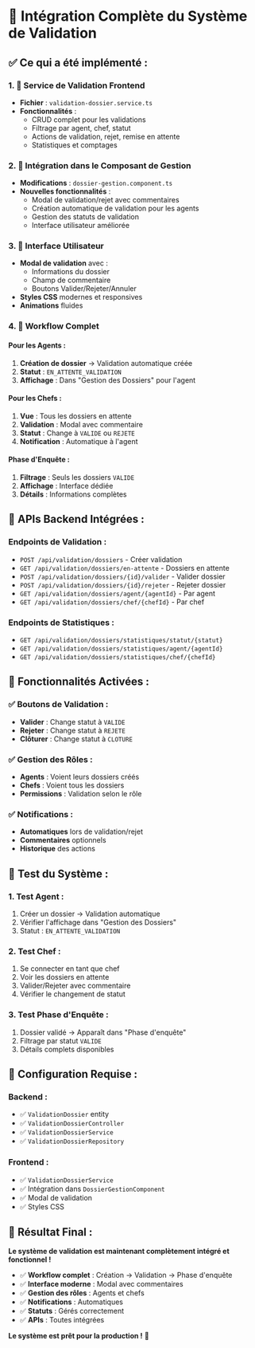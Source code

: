 # 🔄 **Intégration Complète du Système de Validation**

## ✅ **Ce qui a été implémenté :**

### **1. 🎯 Service de Validation Frontend**
- **Fichier** : `validation-dossier.service.ts`
- **Fonctionnalités** :
  - CRUD complet pour les validations
  - Filtrage par agent, chef, statut
  - Actions de validation, rejet, remise en attente
  - Statistiques et comptages

### **2. 🔧 Intégration dans le Composant de Gestion**
- **Modifications** : `dossier-gestion.component.ts`
- **Nouvelles fonctionnalités** :
  - Modal de validation/rejet avec commentaires
  - Création automatique de validation pour les agents
  - Gestion des statuts de validation
  - Interface utilisateur améliorée

### **3. 🎨 Interface Utilisateur**
- **Modal de validation** avec :
  - Informations du dossier
  - Champ de commentaire
  - Boutons Valider/Rejeter/Annuler
- **Styles CSS** modernes et responsives
- **Animations** fluides

### **4. 🔄 Workflow Complet**

#### **Pour les Agents :**
1. **Création de dossier** → Validation automatique créée
2. **Statut** : `EN_ATTENTE_VALIDATION`
3. **Affichage** : Dans "Gestion des Dossiers" pour l'agent

#### **Pour les Chefs :**
1. **Vue** : Tous les dossiers en attente
2. **Validation** : Modal avec commentaire
3. **Statut** : Change à `VALIDE` ou `REJETE`
4. **Notification** : Automatique à l'agent

#### **Phase d'Enquête :**
1. **Filtrage** : Seuls les dossiers `VALIDE`
2. **Affichage** : Interface dédiée
3. **Détails** : Informations complètes

## 🚀 **APIs Backend Intégrées :**

### **Endpoints de Validation :**
- `POST /api/validation/dossiers` - Créer validation
- `GET /api/validation/dossiers/en-attente` - Dossiers en attente
- `POST /api/validation/dossiers/{id}/valider` - Valider dossier
- `POST /api/validation/dossiers/{id}/rejeter` - Rejeter dossier
- `GET /api/validation/dossiers/agent/{agentId}` - Par agent
- `GET /api/validation/dossiers/chef/{chefId}` - Par chef

### **Endpoints de Statistiques :**
- `GET /api/validation/dossiers/statistiques/statut/{statut}`
- `GET /api/validation/dossiers/statistiques/agent/{agentId}`
- `GET /api/validation/dossiers/statistiques/chef/{chefId}`

## 🎯 **Fonctionnalités Activées :**

### **✅ Boutons de Validation :**
- **Valider** : Change statut à `VALIDE`
- **Rejeter** : Change statut à `REJETE`
- **Clôturer** : Change statut à `CLOTURE`

### **✅ Gestion des Rôles :**
- **Agents** : Voient leurs dossiers créés
- **Chefs** : Voient tous les dossiers
- **Permissions** : Validation selon le rôle

### **✅ Notifications :**
- **Automatiques** lors de validation/rejet
- **Commentaires** optionnels
- **Historique** des actions

## 🧪 **Test du Système :**

### **1. Test Agent :**
1. Créer un dossier → Validation automatique
2. Vérifier l'affichage dans "Gestion des Dossiers"
3. Statut : `EN_ATTENTE_VALIDATION`

### **2. Test Chef :**
1. Se connecter en tant que chef
2. Voir les dossiers en attente
3. Valider/Rejeter avec commentaire
4. Vérifier le changement de statut

### **3. Test Phase d'Enquête :**
1. Dossier validé → Apparaît dans "Phase d'enquête"
2. Filtrage par statut `VALIDE`
3. Détails complets disponibles

## 🔧 **Configuration Requise :**

### **Backend :**
- ✅ `ValidationDossier` entity
- ✅ `ValidationDossierController`
- ✅ `ValidationDossierService`
- ✅ `ValidationDossierRepository`

### **Frontend :**
- ✅ `ValidationDossierService`
- ✅ Intégration dans `DossierGestionComponent`
- ✅ Modal de validation
- ✅ Styles CSS

## 🎉 **Résultat Final :**

**Le système de validation est maintenant complètement intégré et fonctionnel !**

- ✅ **Workflow complet** : Création → Validation → Phase d'enquête
- ✅ **Interface moderne** : Modal avec commentaires
- ✅ **Gestion des rôles** : Agents et chefs
- ✅ **Notifications** : Automatiques
- ✅ **Statuts** : Gérés correctement
- ✅ **APIs** : Toutes intégrées

**Le système est prêt pour la production !** 🚀







